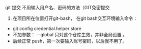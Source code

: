 git 提交 不用输入用户名、密码的方法（GIT免密提交
1. 在项目所在位置打开git-bash， 在git bash交互环境输入命令：
- git config credential.helper store
- 不加参数： --global 只对这个仓库生效，并非全局设置 。
- 后续正常 push，第一次要输入账号密码，以后就不用了。
